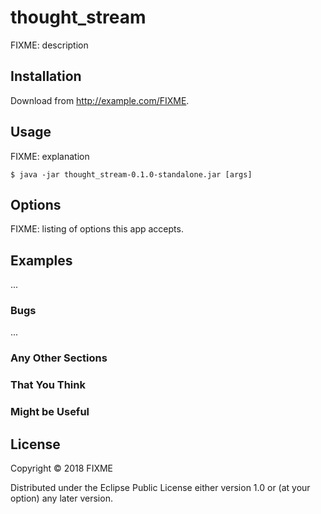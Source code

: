 # thought_stream

FIXME: description

## Installation

Download from http://example.com/FIXME.

## Usage

FIXME: explanation

    $ java -jar thought_stream-0.1.0-standalone.jar [args]

## Options

FIXME: listing of options this app accepts.

## Examples

...

### Bugs

...

### Any Other Sections
### That You Think
### Might be Useful

## License

Copyright © 2018 FIXME

Distributed under the Eclipse Public License either version 1.0 or (at
your option) any later version.

